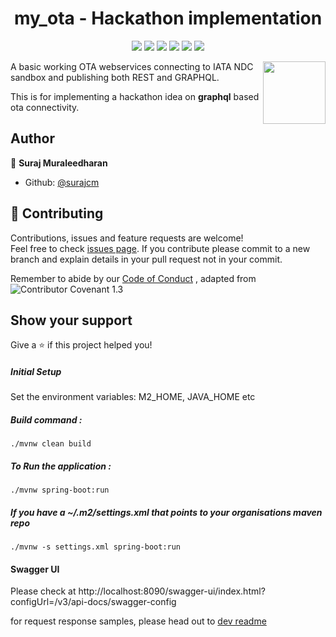 <h1 align="center">
    my_ota - Hackathon implementation
</h1>
<p align="center">
    <a href="https://github.com/surajcm/my_ota/commits/" title="Last Commit"><img src="https://img.shields.io/github/last-commit/surajcm/my_ota?style=flat"></a>
    <a href="https://github.com/surajcm/my_ota/actions/workflows/run_tests.yml" title="Tests"><img src="https://github.com/surajcm/my_ota/actions/workflows/run_tests.yml/badge.svg"></a>
    <a href="https://github.com/surajcm/my_ota/issues" title="Open Issues"><img src="https://img.shields.io/github/issues/surajcm/my_ota?style=flat"></a>
    <a href="https://github.com/surajcm/my_ota/blob/master/LICENSE" title="License"><img src="https://img.shields.io/badge/License-MIT-green.svg?style=flat"></a>
    <a href="https://img.shields.io/badge/Contributor%20Covenant-2.1-4baaaa.svg" title="code_of_conduct.md"><img src="https://img.shields.io/badge/Contributor%20Covenant-2.1-4baaaa.svg"></a>
    <a href="https://github.com/surajcm/my_ota/pulls?q=is%3Apr+is%3Amerged+created%3A2022-10-01..2022-10-31" title="Hacktoberfest 2022 stats"><img src="https://img.shields.io/github/hacktoberfest/2022/surajcm/my_ota?label=Hacktoberfest+2022"></a>
</p>
<a href="https://foojay.io/today/works-with-openjdk"><img align="right" src="https://github.com/foojayio/badges/raw/main/works_with_openjdk/Works-with-OpenJDK.png" width="100"></a>

A basic working OTA webservices connecting to IATA NDC sandbox and publishing both REST and GRAPHQL. 

This is for implementing a hackathon idea on **graphql** based ota connectivity.

## Author

👤 **Suraj Muraleedharan**

* Github: [@surajcm](https://github.com/surajcm)

## 🤝 Contributing

Contributions, issues and feature requests are welcome!<br />Feel free to check [issues page](https://github.com/surajcm/my_ota/issues).
If you contribute please commit to a new branch and explain details in your pull request not in your commit.

Remember to abide by our [Code of Conduct](CODE_OF_CONDUCT.md) , adapted from ![Contributor Covenant 1.3](https://img.shields.io/badge/Contributor%20Covenant-1.3-4baaaa.svg)
## Show your support

Give a ⭐️ if this project helped you!


##### Initial Setup
Set the environment variables: 
M2_HOME, JAVA_HOME etc

##### Build command :
`./mvnw clean build`

##### To Run the application :
`./mvnw spring-boot:run`

##### If you have a ~/.m2/settings.xml that points to your organisations maven repo
`./mvnw -s settings.xml spring-boot:run`

#### Swagger UI
Please check at http://localhost:8090/swagger-ui/index.html?configUrl=/v3/api-docs/swagger-config

for request response samples, please head out to [dev readme](https://github.com/surajcm/my_ota/tree/master/dev)


